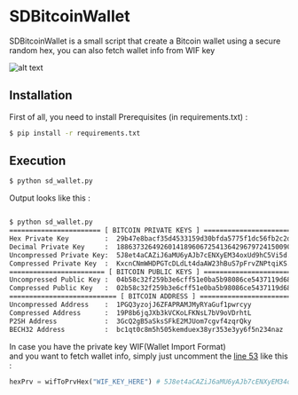 SDBitcoinWallet
===========
SDBitcoinWallet is a small script that create a Bitcoin wallet
using a secure random hex, you can also fetch wallet info from
WIF key

![alt text](https://i.imgur.com/KmTrETZ.png)

Installation
-------------
First of all, you need to install Prerequisites (in requirements.txt) :
```bash
$ pip install -r requirements.txt
```
Execution
-------------
```bash
$ python sd_wallet.py
```
Output looks like this :
```bash

$ python sd_wallet.py
======================= [ BITCOIN PRIVATE KEYS ] =======================
Hex Private Key         :  29b47e8bacf35d4533159d30bfda5775f1dc56fb2c2d926368ac219........
Decimal Private Key     :  1886373264926014189606725413642967972415009094506665993999186467........
Uncompressed Private Key:  5J8et4aCAZiJ6aMU6yAJb7cENXyEM34oxUd9hC5Vi5d........
Compressed Private Key  :  KxcnCNmWHDPGTcDLdLt4daAW23hBuS7pFrvZNPtqiKS........
======================== [ BITCOIN PUBLIC KEYS ] ========================
Uncompressed Public Key :  04b58c32f259b3e6cff51e0ba5b98086ce5437119d68187c2e4742bbc395e68d8937fcce9ecd745b46a47cddbc55f76435bb623951b9d840073646314668f45346
Compressed Public Key   :  02b58c32f259b3e6cff51e0ba5b98086ce5437119d68187c2e4742bbc395e68d89
=========================== [ BITCOIN ADDRESS ] ===========================
Uncompressed Address    :  1PGQ3yzojJ6ZFAPRAMJMyRYaGuf1pwrcyy
Compressed Address      :  19P8b6jqJXb3kVCKoLFKNsL7bV9oVDrhtL
P2SH Address            :  3GcQ2gB5aSksSFkE2MJUom7cgvf4zqrQky
BECH32 Address          :  bc1qt0c8m5h505kemduex38yr353e3yy6f5n234naz
```
In case you have the private key WIF(Wallet Import Format)<br/>
and you want to fetch wallet info, simply just uncomment the [line 53](https://github.com/brahimdarmouch/SDBitcoinWallet/blob/master/sd_wallet.py#L53) like this :
```python
hexPrv = wifToPrvHex("WIF_KEY_HERE") # 5J8et4aCAZiJ6aMU6yAJb7cENXyEM34oxUd9hC5Vi5d........# SDBitcoinWallet
```
